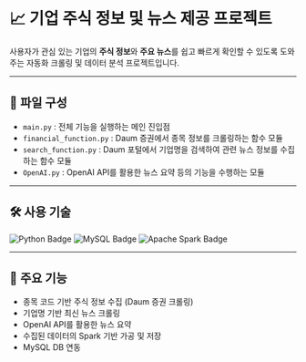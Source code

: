 # 📈 기업 주식 정보 및 뉴스 제공 프로젝트

사용자가 관심 있는 기업의 **주식 정보**와 **주요 뉴스**를 쉽고 빠르게 확인할 수 있도록 도와주는 자동화 크롤링 및 데이터 분석 프로젝트입니다.

---

## 📂 파일 구성

- `main.py` : 전체 기능을 실행하는 메인 진입점
- `financial_function.py` : Daum 증권에서 종목 정보를 크롤링하는 함수 모듈
- `search_function.py` : Daum 포털에서 기업명을 검색하여 관련 뉴스 정보를 수집하는 함수 모듈
- `OpenAI.py` : OpenAI API를 활용한 뉴스 요약 등의 기능을 수행하는 모듈

---

## 🛠 사용 기술

<p align="left">
  <img src="https://img.shields.io/badge/Python-3776AB?style=for-the-badge&logo=python&logoColor=white" alt="Python Badge"/>
  <img src="https://img.shields.io/badge/MySQL-4479A1?style=for-the-badge&logo=mysql&logoColor=white" alt="MySQL Badge"/>
  <img src="https://img.shields.io/badge/Apache%20Spark-E25A1C?style=for-the-badge&logo=apachespark&logoColor=white" alt="Apache Spark Badge"/>
</p>

---

## 📌 주요 기능

- 종목 코드 기반 주식 정보 수집 (Daum 증권 크롤링)
- 기업명 기반 최신 뉴스 크롤링
- OpenAI API를 활용한 뉴스 요약
- 수집된 데이터의 Spark 기반 가공 및 저장
- MySQL DB 연동
